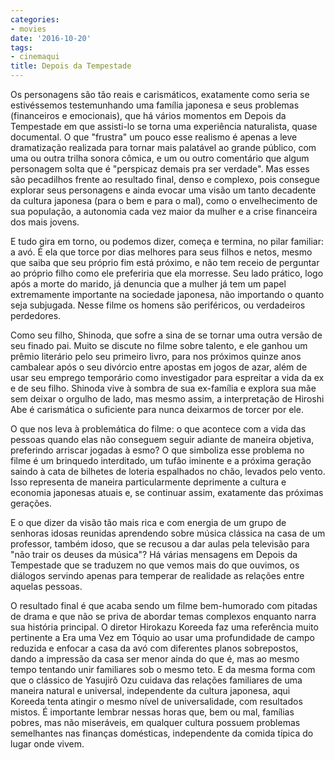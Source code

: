 ```yaml
---
categories:
- movies
date: '2016-10-20'
tags:
- cinemaqui
title: Depois da Tempestade
---
```


Os personagens são tão reais e carismáticos, exatamente como seria se estivéssemos testemunhando uma família japonesa e seus problemas (financeiros e emocionais), que há vários momentos em Depois da Tempestade em que assisti-lo se torna uma experiência naturalista, quase documental. O que "frustra" um pouco esse realismo é apenas a leve dramatização realizada para tornar mais palatável ao grande público, com uma ou outra trilha sonora cômica, e um ou outro comentário que algum personagem solta que é "perspicaz demais pra ser verdade". Mas esses são pecadilhos frente ao resultado final, denso e complexo, pois consegue explorar seus personagens e ainda evocar uma visão um tanto decadente da cultura japonesa (para o bem e para o mal), como o envelhecimento de sua população, a autonomia cada vez maior da mulher e a crise financeira dos mais jovens.

E tudo gira em torno, ou podemos dizer, começa e termina, no pilar familiar: a avó. É ela que torce por dias melhores para seus filhos e netos, mesmo que saiba que seu próprio fim está próximo, e não tem receio de perguntar ao próprio filho como ele preferiria que ela morresse. Seu lado prático, logo após a morte do marido, já denuncia que a mulher já tem um papel extremamente importante na sociedade japonesa, não importando o quanto seja subjugada. Nesse filme os homens são periféricos, ou verdadeiros perdedores.

Como seu filho, Shinoda, que sofre a sina de se tornar uma outra versão de seu finado pai. Muito se discute no filme sobre talento, e ele ganhou um prêmio literário pelo seu primeiro livro, para nos próximos quinze anos cambalear após o seu divórcio entre apostas em jogos de azar, além de usar seu emprego temporário como investigador para espreitar a vida da ex e de seu filho. Shinoda vive à sombra de sua ex-família e explora sua mãe sem deixar o orgulho de lado, mas mesmo assim, a interpretação de Hiroshi Abe é carismática o suficiente para nunca deixarmos de torcer por ele.

O que nos leva à problemática do filme: o que acontece com a vida das pessoas quando elas não conseguem seguir adiante de maneira objetiva, preferindo arriscar jogadas à esmo? O que simboliza esse problema no filme é um brinquedo interditado, um tufão iminente e a próxima geração saindo à cata de bilhetes de loteria espalhados no chão, levados pelo vento. Isso representa de maneira particularmente deprimente a cultura e economia japonesas atuais e, se continuar assim, exatamente das próximas gerações.

E o que dizer da visão tão mais rica e com energia de um grupo de senhoras idosas reunidas aprendendo sobre música clássica na casa de um professor, também idoso, que se recusou a dar aulas pela televisão para "não trair os deuses da música"? Há várias mensagens em Depois da Tempestade que se traduzem no que vemos mais do que ouvimos, os diálogos servindo apenas para temperar de realidade as relações entre aquelas pessoas.

O resultado final é que acaba sendo um filme bem-humorado com pitadas de drama e que não se priva de abordar temas complexos enquanto narra sua história principal. O diretor Hirokazu Koreeda faz uma referência muito pertinente a Era uma Vez em Tóquio ao usar uma profundidade de campo reduzida e enfocar a casa da avó com diferentes planos sobrepostos, dando a impressão da casa ser menor ainda do que é, mas ao mesmo tempo tentando unir familiares sob o mesmo teto. E da mesma forma com que o clássico de Yasujirô Ozu cuidava das relações familiares de uma maneira natural e universal, independente da cultura japonesa, aqui Koreeda tenta atingir o mesmo nível de universalidade, com resultados mistos. É importante lembrar nessas horas que, bem ou mal, famílias pobres, mas não miseráveis, em qualquer cultura possuem problemas semelhantes nas finanças domésticas, independente da comida típica do lugar onde vivem.
